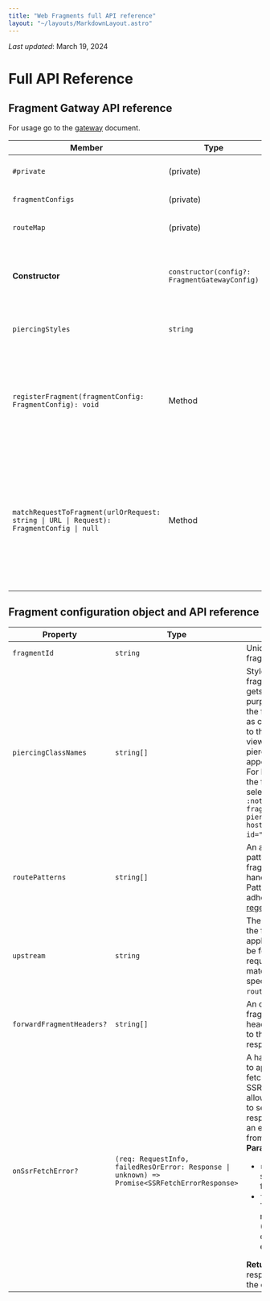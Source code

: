 ```yaml
---
title: "Web Fragments full API reference"
layout: "~/layouts/MarkdownLayout.astro"
---
```


_Last updated_: March 19, 2024

# Full API Reference

## Fragment Gatway API reference

For usage go to the [gateway](../documentation/gateway) document.

| Member                                                                                   | Type                                          | Description                                                                                                                                                                                                                                          |
| ---------------------------------------------------------------------------------------- | --------------------------------------------- | ---------------------------------------------------------------------------------------------------------------------------------------------------------------------------------------------------------------------------------------------------- | 
| `#private`                                                                               | (private)                                     | Internal private property (implementation details are hidden).                                                                                                                                                                                       |
| `fragmentConfigs`                                                                        | (private)                                     | Internal storage for fragment configurations.                                                                                                                                                                                                        |
| `routeMap`                                                                               | (private)                                     | Internal mapping of routes for fragment handling.                                                                                                                                                                                                    |
| **Constructor**                                                                          | `constructor(config?: FragmentGatewayConfig)` | Initializes a new instance of the `FragmentGateway` class. Accepts an optional configuration object (`FragmentGatewayConfig`).                                                                                                                       |
| `piercingStyles`                                                                         | `string`                                      | Returns a string representing styles applied before piercing fragments.                                                                                                                                                                              |
| `registerFragment(fragmentConfig: FragmentConfig): void`                                 | Method                                        | Registers a fragment in the gateway worker for integration with the gateway worker. <br/> **Parameters:** <ul><li>`fragmentConfig`: Configuration object for the fragment.</li></ul>                                                                 |
| `matchRequestToFragment(urlOrRequest: string \| URL \| Request): FragmentConfig \| null` | Method                                        | Matches an incoming request to a fragment configuration. <br/> **Parameters:** <ul><li>`urlOrRequest`: The URL or request to match against registered fragments.</li></ul> **Returns:** The matched `FragmentConfig` or `null` if no match is found. |

## Fragment configuration object and API reference

| Property                  | Type                                           | Description                                                                                                                                                                                                                                                                                                                                 |
| ------------------------- | ---------------------------------------------- | ------------------------------------------------------------------------------------------------------------------------------------------------------------------------------------------------------------------------------------------------------------------------------------------------------------------------------------------- | 
| `fragmentId`              | `string`                                       | Unique ID for the fragment.                                                                                                                                                                                                                                                                                                                 |
| `piercingClassNames`      | `string[]`                                     | Styles to apply to the fragment before it gets pierced. Their purpose is to style the fragment to look as close as possible to the final pierced view, ensuring the piercing operation appears seamless. For best results, use the following selector: `:not(piercing-fragment-outlet) > piercing-fragment-host[fragment-id="fragmentId"]`. |
| `routePatterns`           | `string[]`                                     | An array of route patterns this fragment should handle serving. Pattern format must adhere to [path-to-regexp](https://github.com/pillarjs/path-to-regexp#parameters) syntax.                                                                                                                                                               |
| `upstream`                | `string`                                       | The upstream URI of the fragment application. This will be fetched for any request paths matching the specified `routePatterns`.                                                                                                                                                                                                            |
| `forwardFragmentHeaders?` | `string[]`                                     | An optional list of fragment response headers to forward to the gateway response.                                                                                                                                                                                                                                                           |
| `onSsrFetchError?`        | `(req: RequestInfo, failedResOrError: Response \| unknown) => Promise<SSRFetchErrorResponse>` | A handler or fallback to apply when the fetch for a fragment SSR code fails. It allows the gateway to serve a fallback response instead of an error response from the server. <br/> **Parameters:** <ul><li>`req`: The request sent to the fragment.</li><li>`failedResOrError`: The failed response (4xx/5xx status) or the thrown error.</li></ul> **Returns:** The response to use for the document's SSR. |
